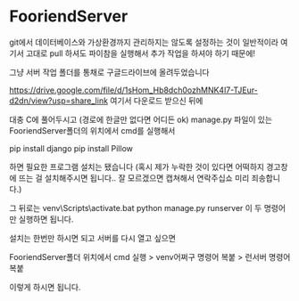 # FooriendServer

git에서 데이터베이스와 가상환경까지 관리하지는 않도록 설정하는 것이 일반적이라
여기서 고대로 pull 하셔도 파이참을 실행해서 추가 작업을 하셔야 하기 때문에!

그냥 서버 작업 폴더를 통채로 구글드라이브에 올려두었습니다

https://drive.google.com/file/d/1sHom_Hb8dch0ozhMNK4l7-TJEur-d2dn/view?usp=share_link
여기서 다운로드 받으신 뒤에

대충 C에 풀어두시고 (경로에 한글만 없다면 어디든 ok)
manage.py 파일이 있는 FooriendServer폴더의 위치에서 cmd를 실행해서

pip install django
pip install Pillow  

하면 필요한 프로그램 설치는 됐습니다
(혹시 제가 누락한 것이 있다면 어떡하지 경고창에 뜨는 걸 설치해주시면 됩니다.. 잘 모르겠으면 캡쳐해서 연락주십쇼 미리 죄송합니다.)

그 뒤로는
venv\Scripts\activate.bat
python manage.py runserver
이 두 명령어만 실행하면 됩니다.

설치는 한번만 하시면 되고
서버를 다시 열고 싶으면 

  FooriendServer폴더 위치에서 cmd 실행 > venv어쩌구 명령어 복붙 > 런서버 명령어 복붙

이렇게 하시면 됩니다.
